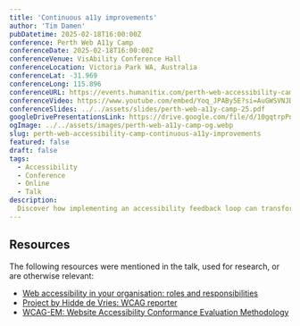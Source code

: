 ```yaml
---
title: 'Continuous a11y improvements'
author: 'Tim Damen'
pubDatetime: 2025-02-18T16:00:00Z
conference: Perth Web A11y Camp
conferenceDate: 2025-02-18T16:00:00Z
conferenceVenue: VisAbility Conference Hall
conferenceLocation: Victoria Park WA, Australia
conferenceLat: -31.969
conferenceLong: 115.896
conferenceURL: https://events.humanitix.com/perth-web-accessibility-camp-2025
conferenceVideo: https://www.youtube.com/embed/Yoq_JPABy5E?si=AuGWSVNJDCKUIywQ
conferenceSlides: ../../assets/slides/perth-web-a11y-camp-25.pdf
googleDrivePresentationsLink: https://drive.google.com/file/d/10gqtrpPnrGJIG50orACBcDakRbfAtBfV/view?usp=sharing
ogImage: ../../assets/images/perth-web-a11y-camp-og.webp
slug: perth-web-accessibility-camp-continuous-a11y-improvements
featured: false
draft: false
tags:
  - Accessibility
  - Conference
  - Online
  - Talk
description:
  Discover how implementing an accessibility feedback loop can transform your development process. Learn about continuous WCAG evaluations, rapid feedback cycles, and proactive accessibility integration that fits seamlessly within agile methodologies. We'll explore real-world implementation strategies and their impact on development teams.
---
```


## Resources
The following resources were mentioned in the talk, used for research, or are otherwise relevant:
- [Web accessibility in your organisation: roles and responsibilities](https://www.digitoegankelijk.nl/sites/default/files/2022-09/Web%20accessibility%20in%20your%20organisation.pdf)
- [Project by Hidde de Vries: WCAG reporter](https://hidde.blog/introducing-an-eleventy-starter-project-for-wcag-reports/)
- [WCAG-EM: Website Accessibility Conformance Evaluation Methodology](https://www.w3.org/WAI/test-evaluate/conformance/wcag-em/)
